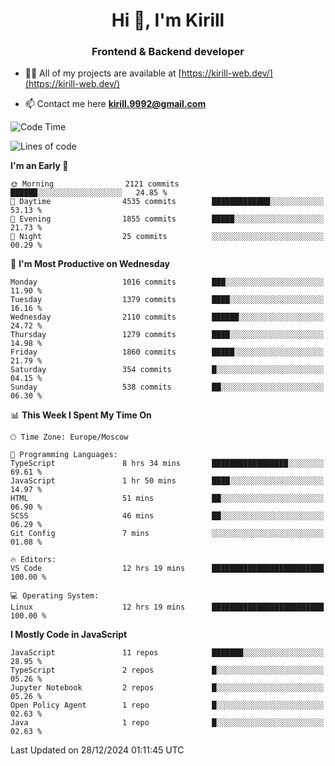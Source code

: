 <h1 align="center">Hi 👋, I'm Kirill</h1>
<h3 align="center">Frontend & Backend developer</h3>

- 👨‍💻 All of my projects are available at [https://kirill-web.dev/](https://kirill-web.dev/)

- 📫 Contact me here **kirill.9992@gmail.com**











<!--START_SECTION:waka-->
![Code Time](http://img.shields.io/badge/Code%20Time-2%2C084%20hrs%2021%20mins-blue)

![Lines of code](https://img.shields.io/badge/From%20Hello%20World%20I%27ve%20Written-5.3%20million%20lines%20of%20code-blue)

**I'm an Early 🐤** 

```text
🌞 Morning                2121 commits        ██████░░░░░░░░░░░░░░░░░░░   24.85 % 
🌆 Daytime                4535 commits        █████████████░░░░░░░░░░░░   53.13 % 
🌃 Evening                1855 commits        █████░░░░░░░░░░░░░░░░░░░░   21.73 % 
🌙 Night                  25 commits          ░░░░░░░░░░░░░░░░░░░░░░░░░   00.29 % 
```
📅 **I'm Most Productive on Wednesday** 

```text
Monday                   1016 commits        ███░░░░░░░░░░░░░░░░░░░░░░   11.90 % 
Tuesday                  1379 commits        ████░░░░░░░░░░░░░░░░░░░░░   16.16 % 
Wednesday                2110 commits        ██████░░░░░░░░░░░░░░░░░░░   24.72 % 
Thursday                 1279 commits        ████░░░░░░░░░░░░░░░░░░░░░   14.98 % 
Friday                   1860 commits        █████░░░░░░░░░░░░░░░░░░░░   21.79 % 
Saturday                 354 commits         █░░░░░░░░░░░░░░░░░░░░░░░░   04.15 % 
Sunday                   538 commits         ██░░░░░░░░░░░░░░░░░░░░░░░   06.30 % 
```


📊 **This Week I Spent My Time On** 

```text
🕑︎ Time Zone: Europe/Moscow

💬 Programming Languages: 
TypeScript               8 hrs 34 mins       █████████████████░░░░░░░░   69.61 % 
JavaScript               1 hr 50 mins        ████░░░░░░░░░░░░░░░░░░░░░   14.97 % 
HTML                     51 mins             ██░░░░░░░░░░░░░░░░░░░░░░░   06.90 % 
SCSS                     46 mins             ██░░░░░░░░░░░░░░░░░░░░░░░   06.29 % 
Git Config               7 mins              ░░░░░░░░░░░░░░░░░░░░░░░░░   01.08 % 

🔥 Editors: 
VS Code                  12 hrs 19 mins      █████████████████████████   100.00 % 

💻 Operating System: 
Linux                    12 hrs 19 mins      █████████████████████████   100.00 % 
```

**I Mostly Code in JavaScript** 

```text
JavaScript               11 repos            ███████░░░░░░░░░░░░░░░░░░   28.95 % 
TypeScript               2 repos             █░░░░░░░░░░░░░░░░░░░░░░░░   05.26 % 
Jupyter Notebook         2 repos             █░░░░░░░░░░░░░░░░░░░░░░░░   05.26 % 
Open Policy Agent        1 repo              █░░░░░░░░░░░░░░░░░░░░░░░░   02.63 % 
Java                     1 repo              █░░░░░░░░░░░░░░░░░░░░░░░░   02.63 % 
```




 Last Updated on 28/12/2024 01:11:45 UTC
<!--END_SECTION:waka-->

